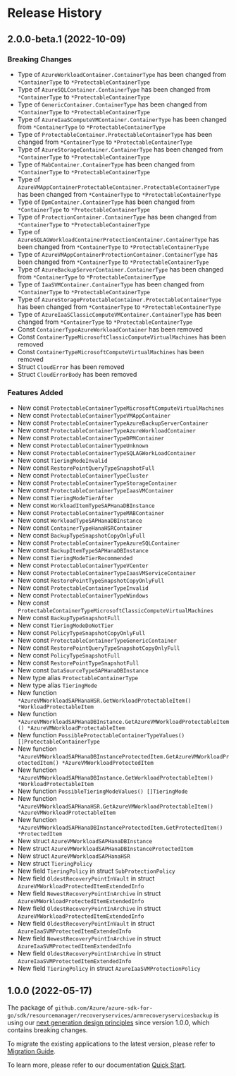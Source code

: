 # Release History

## 2.0.0-beta.1 (2022-10-09)
### Breaking Changes

- Type of `AzureWorkloadContainer.ContainerType` has been changed from `*ContainerType` to `*ProtectableContainerType`
- Type of `AzureSQLContainer.ContainerType` has been changed from `*ContainerType` to `*ProtectableContainerType`
- Type of `GenericContainer.ContainerType` has been changed from `*ContainerType` to `*ProtectableContainerType`
- Type of `AzureIaaSComputeVMContainer.ContainerType` has been changed from `*ContainerType` to `*ProtectableContainerType`
- Type of `ProtectableContainer.ProtectableContainerType` has been changed from `*ContainerType` to `*ProtectableContainerType`
- Type of `AzureStorageContainer.ContainerType` has been changed from `*ContainerType` to `*ProtectableContainerType`
- Type of `MabContainer.ContainerType` has been changed from `*ContainerType` to `*ProtectableContainerType`
- Type of `AzureVMAppContainerProtectableContainer.ProtectableContainerType` has been changed from `*ContainerType` to `*ProtectableContainerType`
- Type of `DpmContainer.ContainerType` has been changed from `*ContainerType` to `*ProtectableContainerType`
- Type of `ProtectionContainer.ContainerType` has been changed from `*ContainerType` to `*ProtectableContainerType`
- Type of `AzureSQLAGWorkloadContainerProtectionContainer.ContainerType` has been changed from `*ContainerType` to `*ProtectableContainerType`
- Type of `AzureVMAppContainerProtectionContainer.ContainerType` has been changed from `*ContainerType` to `*ProtectableContainerType`
- Type of `AzureBackupServerContainer.ContainerType` has been changed from `*ContainerType` to `*ProtectableContainerType`
- Type of `IaaSVMContainer.ContainerType` has been changed from `*ContainerType` to `*ProtectableContainerType`
- Type of `AzureStorageProtectableContainer.ProtectableContainerType` has been changed from `*ContainerType` to `*ProtectableContainerType`
- Type of `AzureIaaSClassicComputeVMContainer.ContainerType` has been changed from `*ContainerType` to `*ProtectableContainerType`
- Const `ContainerTypeAzureWorkloadContainer` has been removed
- Const `ContainerTypeMicrosoftClassicComputeVirtualMachines` has been removed
- Const `ContainerTypeMicrosoftComputeVirtualMachines` has been removed
- Struct `CloudError` has been removed
- Struct `CloudErrorBody` has been removed

### Features Added

- New const `ProtectableContainerTypeMicrosoftComputeVirtualMachines`
- New const `ProtectableContainerTypeVMAppContainer`
- New const `ProtectableContainerTypeAzureBackupServerContainer`
- New const `ProtectableContainerTypeAzureWorkloadContainer`
- New const `ProtectableContainerTypeDPMContainer`
- New const `ProtectableContainerTypeUnknown`
- New const `ProtectableContainerTypeSQLAGWorkLoadContainer`
- New const `TieringModeInvalid`
- New const `RestorePointQueryTypeSnapshotFull`
- New const `ProtectableContainerTypeCluster`
- New const `ProtectableContainerTypeStorageContainer`
- New const `ProtectableContainerTypeIaasVMContainer`
- New const `TieringModeTierAfter`
- New const `WorkloadItemTypeSAPHanaDBInstance`
- New const `ProtectableContainerTypeMABContainer`
- New const `WorkloadTypeSAPHanaDBInstance`
- New const `ContainerTypeHanaHSRContainer`
- New const `BackupTypeSnapshotCopyOnlyFull`
- New const `ProtectableContainerTypeAzureSQLContainer`
- New const `BackupItemTypeSAPHanaDBInstance`
- New const `TieringModeTierRecommended`
- New const `ProtectableContainerTypeVCenter`
- New const `ProtectableContainerTypeIaasVMServiceContainer`
- New const `RestorePointTypeSnapshotCopyOnlyFull`
- New const `ProtectableContainerTypeInvalid`
- New const `ProtectableContainerTypeWindows`
- New const `ProtectableContainerTypeMicrosoftClassicComputeVirtualMachines`
- New const `BackupTypeSnapshotFull`
- New const `TieringModeDoNotTier`
- New const `PolicyTypeSnapshotCopyOnlyFull`
- New const `ProtectableContainerTypeGenericContainer`
- New const `RestorePointQueryTypeSnapshotCopyOnlyFull`
- New const `PolicyTypeSnapshotFull`
- New const `RestorePointTypeSnapshotFull`
- New const `DataSourceTypeSAPHanaDBInstance`
- New type alias `ProtectableContainerType`
- New type alias `TieringMode`
- New function `*AzureVMWorkloadSAPHanaHSR.GetWorkloadProtectableItem() *WorkloadProtectableItem`
- New function `*AzureVMWorkloadSAPHanaDBInstance.GetAzureVMWorkloadProtectableItem() *AzureVMWorkloadProtectableItem`
- New function `PossibleProtectableContainerTypeValues() []ProtectableContainerType`
- New function `*AzureVMWorkloadSAPHanaDBInstanceProtectedItem.GetAzureVMWorkloadProtectedItem() *AzureVMWorkloadProtectedItem`
- New function `*AzureVMWorkloadSAPHanaDBInstance.GetWorkloadProtectableItem() *WorkloadProtectableItem`
- New function `PossibleTieringModeValues() []TieringMode`
- New function `*AzureVMWorkloadSAPHanaHSR.GetAzureVMWorkloadProtectableItem() *AzureVMWorkloadProtectableItem`
- New function `*AzureVMWorkloadSAPHanaDBInstanceProtectedItem.GetProtectedItem() *ProtectedItem`
- New struct `AzureVMWorkloadSAPHanaDBInstance`
- New struct `AzureVMWorkloadSAPHanaDBInstanceProtectedItem`
- New struct `AzureVMWorkloadSAPHanaHSR`
- New struct `TieringPolicy`
- New field `TieringPolicy` in struct `SubProtectionPolicy`
- New field `OldestRecoveryPointInVault` in struct `AzureVMWorkloadProtectedItemExtendedInfo`
- New field `NewestRecoveryPointInArchive` in struct `AzureVMWorkloadProtectedItemExtendedInfo`
- New field `OldestRecoveryPointInArchive` in struct `AzureVMWorkloadProtectedItemExtendedInfo`
- New field `OldestRecoveryPointInVault` in struct `AzureIaaSVMProtectedItemExtendedInfo`
- New field `NewestRecoveryPointInArchive` in struct `AzureIaaSVMProtectedItemExtendedInfo`
- New field `OldestRecoveryPointInArchive` in struct `AzureIaaSVMProtectedItemExtendedInfo`
- New field `TieringPolicy` in struct `AzureIaaSVMProtectionPolicy`


## 1.0.0 (2022-05-17)

The package of `github.com/Azure/azure-sdk-for-go/sdk/resourcemanager/recoveryservices/armrecoveryservicesbackup` is using our [next generation design principles](https://azure.github.io/azure-sdk/general_introduction.html) since version 1.0.0, which contains breaking changes.

To migrate the existing applications to the latest version, please refer to [Migration Guide](https://aka.ms/azsdk/go/mgmt/migration).

To learn more, please refer to our documentation [Quick Start](https://aka.ms/azsdk/go/mgmt).
